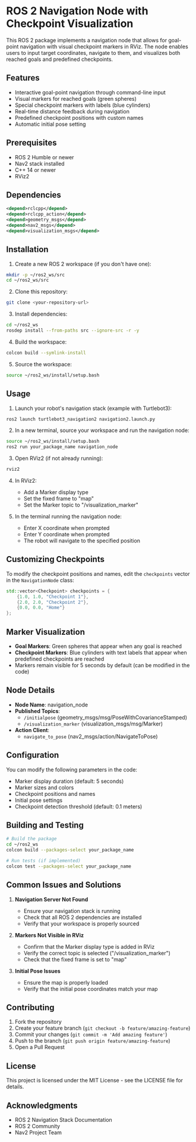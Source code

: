 # ROS 2 Navigation Node with Checkpoint Visualization

This ROS 2 package implements a navigation node that allows for goal-point navigation with visual checkpoint markers in RViz. The node enables users to input target coordinates, navigate to them, and visualizes both reached goals and predefined checkpoints.

## Features

- Interactive goal-point navigation through command-line input
- Visual markers for reached goals (green spheres)
- Special checkpoint markers with labels (blue cylinders)
- Real-time distance feedback during navigation
- Predefined checkpoint positions with custom names
- Automatic initial pose setting

## Prerequisites

- ROS 2 Humble or newer
- Nav2 stack installed
- C++ 14 or newer
- RViz2

## Dependencies

```xml
<depend>rclcpp</depend>
<depend>rclcpp_action</depend>
<depend>geometry_msgs</depend>
<depend>nav2_msgs</depend>
<depend>visualization_msgs</depend>
```

## Installation

1. Create a new ROS 2 workspace (if you don't have one):
```bash
mkdir -p ~/ros2_ws/src
cd ~/ros2_ws/src
```

2. Clone this repository:
```bash
git clone <your-repository-url>
```

3. Install dependencies:
```bash
cd ~/ros2_ws
rosdep install --from-paths src --ignore-src -r -y
```

4. Build the workspace:
```bash
colcon build --symlink-install
```

5. Source the workspace:
```bash
source ~/ros2_ws/install/setup.bash
```

## Usage

1. Launch your robot's navigation stack (example with Turtlebot3):
```bash
ros2 launch turtlebot3_navigation2 navigation2.launch.py
```

2. In a new terminal, source your workspace and run the navigation node:
```bash
source ~/ros2_ws/install/setup.bash
ros2 run your_package_name navigation_node
```

3. Open RViz2 (if not already running):
```bash
rviz2
```

4. In RViz2:
   - Add a Marker display type
   - Set the fixed frame to "map"
   - Set the Marker topic to "/visualization_marker"

5. In the terminal running the navigation node:
   - Enter X coordinate when prompted
   - Enter Y coordinate when prompted
   - The robot will navigate to the specified position

## Customizing Checkpoints

To modify the checkpoint positions and names, edit the `checkpoints` vector in the `NavigationNode` class:

```cpp
std::vector<Checkpoint> checkpoints = {
    {1.0, 1.0, "Checkpoint 1"},
    {2.0, 2.0, "Checkpoint 2"},
    {0.0, 0.0, "Home"}
};
```

## Marker Visualization

- **Goal Markers**: Green spheres that appear when any goal is reached
- **Checkpoint Markers**: Blue cylinders with text labels that appear when predefined checkpoints are reached
- Markers remain visible for 5 seconds by default (can be modified in the code)

## Node Details

- **Node Name**: navigation_node
- **Published Topics**:
  - `/initialpose` (geometry_msgs/msg/PoseWithCovarianceStamped)
  - `/visualization_marker` (visualization_msgs/msg/Marker)
- **Action Client**:
  - `navigate_to_pose` (nav2_msgs/action/NavigateToPose)

## Configuration

You can modify the following parameters in the code:

- Marker display duration (default: 5 seconds)
- Marker sizes and colors
- Checkpoint positions and names
- Initial pose settings
- Checkpoint detection threshold (default: 0.1 meters)

## Building and Testing

```bash
# Build the package
cd ~/ros2_ws
colcon build --packages-select your_package_name

# Run tests (if implemented)
colcon test --packages-select your_package_name
```

## Common Issues and Solutions

1. **Navigation Server Not Found**
   - Ensure your navigation stack is running
   - Check that all ROS 2 dependencies are installed
   - Verify that your workspace is properly sourced

2. **Markers Not Visible in RViz**
   - Confirm that the Marker display type is added in RViz
   - Verify the correct topic is selected ("/visualization_marker")
   - Check that the fixed frame is set to "map"

3. **Initial Pose Issues**
   - Ensure the map is properly loaded
   - Verify that the initial pose coordinates match your map

## Contributing

1. Fork the repository
2. Create your feature branch (`git checkout -b feature/amazing-feature`)
3. Commit your changes (`git commit -m 'Add amazing feature'`)
4. Push to the branch (`git push origin feature/amazing-feature`)
5. Open a Pull Request

## License

This project is licensed under the MIT License - see the LICENSE file for details.

## Acknowledgments

- ROS 2 Navigation Stack Documentation
- ROS 2 Community
- Nav2 Project Team
